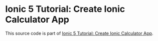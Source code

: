 # Ionic 5 Tutorial: Create Ionic Calculator App

This source code is part of [Ionic 5 Tutorial: Create Ionic Calculator App]().

